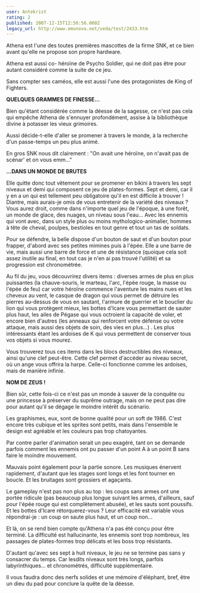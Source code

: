 ```yaml
---
user: Antekrist
rating: 2
published: 2007-12-15T12:56:56.000Z
legacy_url: http://www.emunova.net/veda/test/2433.htm
---
```

Athena est l'une des toutes premières mascottes de la firme SNK, et ce bien avant qu'elle ne propose son propre hardware.  

Athena est aussi co- héroïne de Psycho Soldier, qui ne doit pas être pour autant considéré comme la suite de ce jeu.  

Sans compter ses caméos, elle est aussi l'une des protagonistes de King of Fighters.  

  

**QUELQUES GRAMMES DE FINESSE...**  

Bien qu'étant considérée comme la déesse de la sagesse, ce n'est pas cela qui empêche Athena de s'ennuyer profondément, assise à la bibliothèque divine à potasser les vieux grimoires.  

Aussi décide-t-elle d'aller se promener à travers le monde, à la recherche d'un passe-temps un peu plus animé.  

En gros SNK nous dit clairement : "On avait une héroïne, on n'avait pas de scénar' et on vous emm..."  

  

**...DANS UN MONDE DE BRUTES**  

Elle quitte donc tout vêtement pour se promener en bikini à travers les sept niveaux et demi qui composent ce jeu de plates-formes. Sept et demi, car il y en a un qui est tellement peu obligatoire qu'il en est difficile à trouver ! Diantre, mais aurais-je omis de vous entretenir de la variété des niveaux ? Vous aurez droit, comme dans n'importe quel jeu de l'époque, à une forêt, un monde de glace, des nuages, un niveau sous l'eau... Avec les ennemis qui vont avec, dans un style plus ou moins mythologico-animalier, hommes à tête de cheval, poulpes, bestioles en tout genre et tout un tas de soldats.  

Pour se défendre, la belle dispose d'un bouton de saut et d'un bouton pour frapper, d'abord avec ses petites mimines puis à l'épée. Elle a une barre de vie, mais aussi une barre de force et une de résistance (quoique cela soit assez inutile au final, en tout cas je n'en ai pas trouvé l'utilité) et sa progression est chronométrée.  

Au fil du jeu, vous découvrirez divers items : diverses armes de plus en plus puissantes (la chauve-souris, le marteau, l'arc, l'épée rouge, la masse ou l'épée de feu) car votre héroïne commence l'aventure les mains nues et les cheveux au vent, le casque de dragon qui vous permet de détruire les pierres au-dessus de vous en sautant, l'armure de guerrier et le bouclier du lion qui vous protègent mieux, les bottes d'Icare vous permettant de sauter plus haut, les ailes de Pégase qui vous octroient la capacité de voler, et encore bien d'autres (les anneaux qui renforcent votre défense ou votre attaque, mais aussi des objets de soin, des vies en plus...) . Les plus intéressants étant les ardoises de K qui vous permettent de conserver tous vos objets si vous mourez.  

Vous trouverez tous ces items dans les blocs destructibles des niveaux, ainsi qu'une clef peut-être. Cette clef permet d'accéder au niveau secret, où un ange vous offrira la harpe. Celle-ci fonctionne comme les ardoises, mais de manière infinie.  

  

**NOM DE ZEUS !**  

Bien sûr, cette fois-ci ce n'est pas un monde à sauver de la conquête ou une princesse à préserver du suprême outrage, mais on ne peut pas dire pour autant qu'il se dégage le moindre intérêt du scénario.  

Les graphismes, eux, sont de bonne qualité pour un soft de 1986\. C'est encore très cubique et les sprites sont petits, mais dans l'ensemble le design est agréable et les couleurs pas trop chatoyantes.  

Par contre parler d'animation serait un peu exagéré, tant on se demande parfois comment les ennemis ont pu passer d'un point A à un point B sans faire le moindre mouvement.  

Mauvais point également pour la partie sonore. Les musiques énervent rapidement, d'autant que les stages sont longs et les font tourner en boucle. Et les bruitages sont grossiers et agaçants.  

Le gameplay n'est pas non plus au top : les coups sans armes ont une portée ridicule (pas beaucoup plus longue suivant les armes, d'ailleurs, sauf pour l'épée rouge qui est complètement abusée), et les sauts sont poussifs. Et les bottes d'Icare rétorquerez-vous ? Leur efficacité est variable vous répondrai-je : un coup on saute plus haut, et un coup non...  

Et là, on se rend bien compte qu'Athena n'a pas été conçu pour être terminé. La difficulté est hallucinante, les ennemis sont trop nombreux, les passages de plates-formes trop délicats et les boss trop résistants.   

D'autant qu'avec ses sept à huit niveaux, le jeu ne se termine pas sans y consacrer du temps. Car lesdits niveaux sont très longs, parfois labyrinthiques... et chronométrés, difficulté supplémentaire.  

Il vous faudra donc des nerfs solides et une mémoire d'éléphant, bref, être un dieu du pad pour conclure la quête de la déesse.